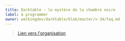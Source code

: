 ```yaml
---
title: Darktable - le mystère de la chambre noire
label: à programmer
owner: walkingdev/darktable/blob/master/v-34/faq.md
---
```


> [Lien vers l'organisation](http://walkingdev.fr)
